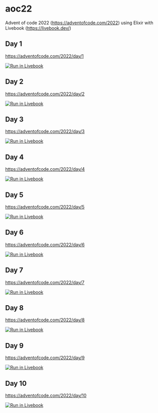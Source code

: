 # aoc22
Advent of code 2022 (https://adventofcode.com/2022) using Elixir with Livebook (https://livebook.dev/)

## Day 1
https://adventofcode.com/2022/day/1

[![Run in Livebook](https://livebook.dev/badge/v1/gray.svg)](https://livebook.dev/run?url=https%3A%2F%2Fgithub.com%2Fscollon42%2Faoc22%2Fblob%2Fmain%2Fday01.livemd)

## Day 2
https://adventofcode.com/2022/day/2

[![Run in Livebook](https://livebook.dev/badge/v1/gray.svg)](https://livebook.dev/run?url=https%3A%2F%2Fgithub.com%2Fscollon42%2Faoc22%2Fblob%2Fmain%2Fday02.livemd)
## Day 3
https://adventofcode.com/2022/day/3

[![Run in Livebook](https://livebook.dev/badge/v1/gray.svg)](https://livebook.dev/run?url=https%3A%2F%2Fgithub.com%2Fscollon42%2Faoc22%2Fblob%2Fmain%2Fday03.livemd)

## Day 4
https://adventofcode.com/2022/day/4

[![Run in Livebook](https://livebook.dev/badge/v1/gray.svg)](https://livebook.dev/run?url=https%3A%2F%2Fgithub.com%2Fscollon42%2Faoc22%2Fblob%2Fmain%2Fday04.livemd)

## Day 5
https://adventofcode.com/2022/day/5

[![Run in Livebook](https://livebook.dev/badge/v1/gray.svg)](https://livebook.dev/run?url=https%3A%2F%2Fgithub.com%2Fscollon42%2Faoc22%2Fblob%2Fmain%2Fday05.livemd)

## Day 6
https://adventofcode.com/2022/day/6

[![Run in Livebook](https://livebook.dev/badge/v1/gray.svg)](https://livebook.dev/run?url=https%3A%2F%2Fgithub.com%2Fscollon42%2Faoc22%2Fblob%2Fmain%2Fday06.livemd)

## Day 7
https://adventofcode.com/2022/day/7

[![Run in Livebook](https://livebook.dev/badge/v1/gray.svg)](https://livebook.dev/run?url=https%3A%2F%2Fgithub.com%2Fscollon42%2Faoc22%2Fblob%2Fmain%2Fday07.livemd)

## Day 8
https://adventofcode.com/2022/day/8

[![Run in Livebook](https://livebook.dev/badge/v1/gray.svg)](https://livebook.dev/run?url=https%3A%2F%2Fgithub.com%2Fscollon42%2Faoc22%2Fblob%2Fmain%2Fday08.livemd)

## Day 9
https://adventofcode.com/2022/day/9

[![Run in Livebook](https://livebook.dev/badge/v1/gray.svg)](https://livebook.dev/run?url=https%3A%2F%2Fgithub.com%2Fscollon42%2Faoc22%2Fblob%2Fmain%2Fday09.livemd)

## Day 10
https://adventofcode.com/2022/day/10

[![Run in Livebook](https://livebook.dev/badge/v1/gray.svg)](https://livebook.dev/run?url=https%3A%2F%2Fgithub.com%2Fscollon42%2Faoc22%2Fblob%2Fmain%2Fday10.livemd)
